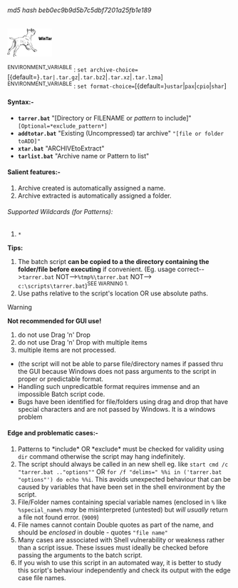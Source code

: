 ###### md5 hash beb0ec9b9d5b7c5dbf7201a25fb1e189<br>
<img src="wintar.png" width=100>

<SUP>ENVIRONMENT_VARIABLE</SUP> : `set archive-choice=`[{default=}`.tar|.tar.gz`|`.tar.bz2`|`.tar.xz`|`.tar.lzma`]<br>
<SUP>ENVIRONMENT_VARIABLE</SUP> : `set format-choice=`[{default=}`ustar`|`pax`|`cpio`|`shar`]

#### Syntax:-
+ <b>`tarrer.bat`</b> "[Directory or FILENAME or *pattern* to include]" `[Optional=*exclude_pattern*]`<br>
+ <b>`addtotar.bat`</b> "Existing (Uncompressed) tar archive" `"[file or folder toADD]"`<br>
+ <b>`xtar.bat`</b> "ARCHIVEtoExtract"
+ <b>`tarlist.bat`</b> "Archive name or Pattern to list"

#### Salient features:-
1. Archive created is automatically assigned a name.
2. Archive extracted is automatically assigned a folder.

###### Supported Wildcards (for Patterns):
1. `*`

<b>Tips:</b>
1. The batch script <b>can be copied to a the directory containing the folder/file before executing</b> if convenient. (Eg. usage correct-->`tarrer.bat` NOT-->`%tmp%\tarrer.bat` NOT--> `c:\scripts\tarrer.bat`)<sup>SEE WARNING 1.</SUP>
2. Use paths relative to the script's location OR use absolute paths.

>[!WARNING]
> <b>Not recommended for GUI use!</b>
>1. do not use Drag 'n' Drop<br>
>2. do not use Drag 'n' Drop with multiple items<br>
>3. multiple items are not processed.<br>
>+ (the script will not be able to parse file/directory names if passed thru the GUI because Windows does not pass arguments to the script in proper or predictable format.
>+ Handling such unpredicatble format requires immense and an impossible Batch script code. 
>+ Bugs have been identified for file/folders using drag and drop that have special characters and are not passed by Windows. It is a windows problem

#### Edge and problematic cases:-
1. Patterns to \*include\* OR \*exclude\* must be checked for validity using `dir` command otherwise the script may hang indefinitely.
2. The script should always be called in an new shell eg. like `start cmd /c "tarrer.bat .."options""` OR `for /f "delims=" %%i in ('tarrer.bat "options"') do echo %%i`. This avoids unexpected behaviour that can be caused by variables that have been set in the shell environment by the script.
3. File/Folder names containing special variable names (enclosed in `%` like `%special_name%` *may* be misinterpreted (untested) but *will usually* return a file not found error. (`9009`)
4. File names cannot contain Double quotes as part of the name, and should be *enclosed* in double - quotes `"file name"`
5. Many cases are associated with Shell vulnerability or weakness rather than a script issue. These issues must ideally be checked before passing the arguments to the batch script.
6. If you wish to use this script in an automated way, it is better to study this script's behaviour independently and check its output with the edge case file names.
